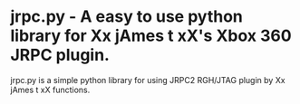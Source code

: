 # jrpc.py - A easy to use python library for Xx jAmes t xX's Xbox 360 JRPC plugin.
jrpc.py is a simple python library for using JRPC2 RGH/JTAG plugin by Xx jAmes t xX functions.